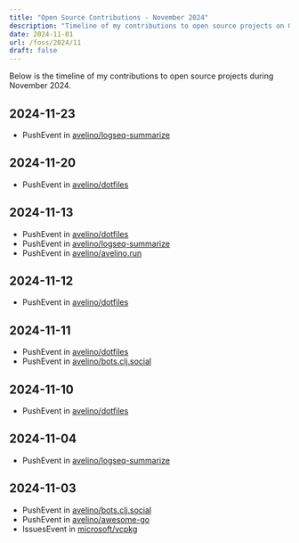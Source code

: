 ```yaml
---
title: "Open Source Contributions - November 2024"
description: "Timeline of my contributions to open source projects on GitHub during November 2024."
date: 2024-11-01
url: /foss/2024/11
draft: false
---
```


Below is the timeline of my contributions to open source projects during November 2024.

## 2024-11-23

- PushEvent in [avelino/logseq-summarize](https://github.com/avelino/logseq-summarize)

## 2024-11-20

- PushEvent in [avelino/dotfiles](https://github.com/avelino/dotfiles)

## 2024-11-13

- PushEvent in [avelino/dotfiles](https://github.com/avelino/dotfiles)
- PushEvent in [avelino/logseq-summarize](https://github.com/avelino/logseq-summarize)
- PushEvent in [avelino/avelino.run](https://github.com/avelino/avelino.run)

## 2024-11-12

- PushEvent in [avelino/dotfiles](https://github.com/avelino/dotfiles)

## 2024-11-11

- PushEvent in [avelino/dotfiles](https://github.com/avelino/dotfiles)
- PushEvent in [avelino/bots.clj.social](https://github.com/avelino/bots.clj.social)

## 2024-11-10

- PushEvent in [avelino/dotfiles](https://github.com/avelino/dotfiles)

## 2024-11-04

- PushEvent in [avelino/logseq-summarize](https://github.com/avelino/logseq-summarize)

## 2024-11-03

- PushEvent in [avelino/bots.clj.social](https://github.com/avelino/bots.clj.social)
- PushEvent in [avelino/awesome-go](https://github.com/avelino/awesome-go)
- IssuesEvent in [microsoft/vcpkg](https://github.com/microsoft/vcpkg)

